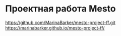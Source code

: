 # Проектная работа Mesto
https://github.com/MarinaBarker/mesto-project-ff.git
https://marinabarker.github.io/mesto-project-ff/

